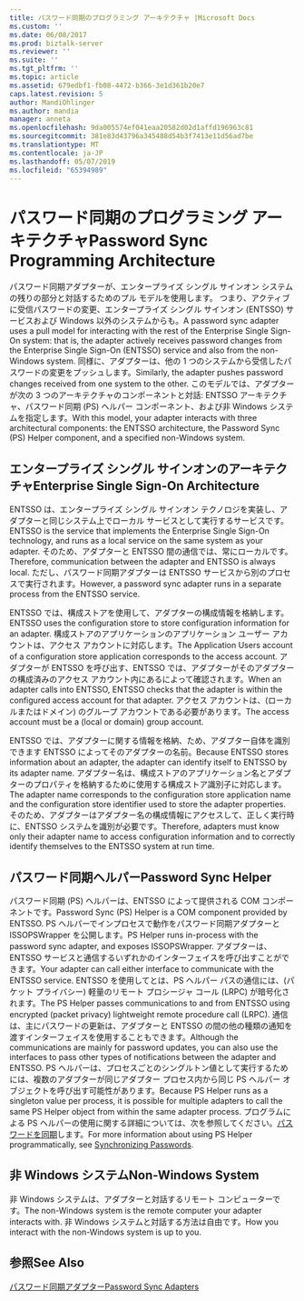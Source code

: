 ```yaml
---
title: パスワード同期のプログラミング アーキテクチャ |Microsoft Docs
ms.custom: ''
ms.date: 06/08/2017
ms.prod: biztalk-server
ms.reviewer: ''
ms.suite: ''
ms.tgt_pltfrm: ''
ms.topic: article
ms.assetid: 679edbf1-fb08-4472-b366-3e1d361b20e7
caps.latest.revision: 5
author: MandiOhlinger
ms.author: mandia
manager: anneta
ms.openlocfilehash: 9da005574ef041eaa20582d02d1affd196963c81
ms.sourcegitcommit: 381e83d43796a345488d54b3f7413e11d56ad7be
ms.translationtype: MT
ms.contentlocale: ja-JP
ms.lasthandoff: 05/07/2019
ms.locfileid: "65394989"
---
```

# <a name="password-sync-programming-architecture"></a><span data-ttu-id="34f7d-102">パスワード同期のプログラミング アーキテクチャ</span><span class="sxs-lookup"><span data-stu-id="34f7d-102">Password Sync Programming Architecture</span></span>
<span data-ttu-id="34f7d-103">パスワード同期アダプターが、エンタープライズ シングル サインオン システムの残りの部分と対話するためのプル モデルを使用します。 つまり、アクティブに受信パスワードの変更、エンタープライズ シングル サインオン (ENTSSO) サービスおよび Windows 以外のシステムからも。</span><span class="sxs-lookup"><span data-stu-id="34f7d-103">A password sync adapter uses a pull model for interacting with the rest of the Enterprise Single Sign-On system: that is, the adapter actively receives password changes from the Enterprise Single Sign-On (ENTSSO) service and also from the non-Windows system.</span></span> <span data-ttu-id="34f7d-104">同様に、アダプターは、他の 1 つのシステムから受信したパスワードの変更をプッシュします。</span><span class="sxs-lookup"><span data-stu-id="34f7d-104">Similarly, the adapter pushes password changes received from one system to the other.</span></span> <span data-ttu-id="34f7d-105">このモデルでは、アダプターが次の 3 つのアーキテクチャのコンポーネントと対話: ENTSSO アーキテクチャ、パスワード同期 (PS) ヘルパー コンポーネント、および非 Windows システムを指定します。</span><span class="sxs-lookup"><span data-stu-id="34f7d-105">With this model, your adapter interacts with three architectural components: the ENTSSO architecture, the Password Sync (PS) Helper component, and a specified non-Windows system.</span></span>  
  
## <a name="enterprise-single-sign-on-architecture"></a><span data-ttu-id="34f7d-106">エンタープライズ シングル サインオンのアーキテクチャ</span><span class="sxs-lookup"><span data-stu-id="34f7d-106">Enterprise Single Sign-On Architecture</span></span>  
 <span data-ttu-id="34f7d-107">ENTSSO は、エンタープライズ シングル サインオン テクノロジを実装し、アダプターと同じシステム上でローカル サービスとして実行するサービスです。</span><span class="sxs-lookup"><span data-stu-id="34f7d-107">ENTSSO is the service that implements the Enterprise Single Sign-On technology, and runs as a local service on the same system as your adapter.</span></span> <span data-ttu-id="34f7d-108">そのため、アダプターと ENTSSO 間の通信では、常にローカルです。</span><span class="sxs-lookup"><span data-stu-id="34f7d-108">Therefore, communication between the adapter and ENTSSO is always local.</span></span> <span data-ttu-id="34f7d-109">ただし、パスワード同期アダプターは ENTSSO サービスから別のプロセスで実行されます。</span><span class="sxs-lookup"><span data-stu-id="34f7d-109">However, a password sync adapter runs in a separate process from the ENTSSO service.</span></span>  
  
 <span data-ttu-id="34f7d-110">ENTSSO では、構成ストアを使用して、アダプターの構成情報を格納します。</span><span class="sxs-lookup"><span data-stu-id="34f7d-110">ENTSSO uses the configuration store to store configuration information for an adapter.</span></span> <span data-ttu-id="34f7d-111">構成ストアのアプリケーションのアプリケーション ユーザー アカウントは、アクセス アカウントに対応します。</span><span class="sxs-lookup"><span data-stu-id="34f7d-111">The Application Users account of a configuration store application corresponds to the access account.</span></span> <span data-ttu-id="34f7d-112">アダプターが ENTSSO を呼び出す、ENTSSO では、アダプターがそのアダプターの構成済みのアクセス アカウント内にあるによって確認されます。</span><span class="sxs-lookup"><span data-stu-id="34f7d-112">When an adapter calls into ENTSSO, ENTSSO checks that the adapter is within the configured access account for that adapter.</span></span> <span data-ttu-id="34f7d-113">アクセス アカウントは、(ローカルまたはドメイン) のグループ アカウントである必要があります。</span><span class="sxs-lookup"><span data-stu-id="34f7d-113">The access account must be a (local or domain) group account.</span></span>  
  
 <span data-ttu-id="34f7d-114">ENTSSO では、アダプターに関する情報を格納、ため、アダプター自体を識別できます ENTSSO によってそのアダプターの名前。</span><span class="sxs-lookup"><span data-stu-id="34f7d-114">Because ENTSSO stores information about an adapter, the adapter can identify itself to ENTSSO by its adapter name.</span></span> <span data-ttu-id="34f7d-115">アダプター名は、構成ストアのアプリケーション名とアダプターのプロパティを格納するために使用する構成ストア識別子に対応します。</span><span class="sxs-lookup"><span data-stu-id="34f7d-115">The adapter name corresponds to the configuration store application name and the configuration store identifier used to store the adapter properties.</span></span> <span data-ttu-id="34f7d-116">そのため、アダプターはアダプター名の構成情報にアクセスして、正しく実行時に、ENTSSO システムを識別が必要です。</span><span class="sxs-lookup"><span data-stu-id="34f7d-116">Therefore, adapters must know only their adapter name to access configuration information and to correctly identify themselves to the ENTSSO system at run time.</span></span>  
  
## <a name="password-sync-helper"></a><span data-ttu-id="34f7d-117">パスワード同期ヘルパー</span><span class="sxs-lookup"><span data-stu-id="34f7d-117">Password Sync Helper</span></span>  
 <span data-ttu-id="34f7d-118">パスワード同期 (PS) ヘルパーは、ENTSSO によって提供される COM コンポーネントです。</span><span class="sxs-lookup"><span data-stu-id="34f7d-118">Password Sync (PS) Helper is a COM component provided by ENTSSO.</span></span> <span data-ttu-id="34f7d-119">PS ヘルパーでインプロセスで動作をパスワード同期アダプターと ISSOPSWrapper を公開します。</span><span class="sxs-lookup"><span data-stu-id="34f7d-119">PS Helper runs in-process with the password sync adapter, and exposes ISSOPSWrapper.</span></span> <span data-ttu-id="34f7d-120">アダプターは、ENTSSO サービスと通信するいずれかのインターフェイスを呼び出すことができます。</span><span class="sxs-lookup"><span data-stu-id="34f7d-120">Your adapter can call either interface to communicate with the ENTSSO service.</span></span> <span data-ttu-id="34f7d-121">ENTSSO を使用してとは、PS ヘルパー パスの通信には、(パケット プライバシー) 軽量のリモート プロシージャ コール (LRPC) が暗号化されます。</span><span class="sxs-lookup"><span data-stu-id="34f7d-121">The PS Helper passes communications to and from ENTSSO using encrypted (packet privacy) lightweight remote procedure call (LRPC).</span></span> <span data-ttu-id="34f7d-122">通信は、主にパスワードの更新は、アダプターと ENTSSO の間の他の種類の通知を渡すインターフェイスを使用することもできます。</span><span class="sxs-lookup"><span data-stu-id="34f7d-122">Although the communications are mainly for password updates, you can also use the interfaces to pass other types of notifications between the adapter and ENTSSO.</span></span> <span data-ttu-id="34f7d-123">PS ヘルパーは、プロセスごとのシングルトン値として実行するためには、複数のアダプターが同じアダプター プロセス内から同じ PS ヘルパー オブジェクトを呼び出す可能性があります。</span><span class="sxs-lookup"><span data-stu-id="34f7d-123">Because PS Helper runs as a singleton value per process, it is possible for multiple adapters to call the same PS Helper object from within the same adapter process.</span></span> <span data-ttu-id="34f7d-124">プログラムによる PS ヘルパーの使用に関する詳細については、次を参照してください。[パスワードを同期](../core/synchronizing-passwords.md)します。</span><span class="sxs-lookup"><span data-stu-id="34f7d-124">For more information about using PS Helper programmatically, see [Synchronizing Passwords](../core/synchronizing-passwords.md).</span></span>  
  
## <a name="non-windows-system"></a><span data-ttu-id="34f7d-125">非 Windows システム</span><span class="sxs-lookup"><span data-stu-id="34f7d-125">Non-Windows System</span></span>  
 <span data-ttu-id="34f7d-126">非 Windows システムは、アダプターと対話するリモート コンピューターです。</span><span class="sxs-lookup"><span data-stu-id="34f7d-126">The non-Windows system is the remote computer your adapter interacts with.</span></span> <span data-ttu-id="34f7d-127">非 Windows システムと対話する方法は自由です。</span><span class="sxs-lookup"><span data-stu-id="34f7d-127">How you interact with the non-Windows system is up to you.</span></span>  
  
## <a name="see-also"></a><span data-ttu-id="34f7d-128">参照</span><span class="sxs-lookup"><span data-stu-id="34f7d-128">See Also</span></span>  
 [<span data-ttu-id="34f7d-129">パスワード同期アダプター</span><span class="sxs-lookup"><span data-stu-id="34f7d-129">Password Sync Adapters</span></span>](../core/password-sync-adapters.md)